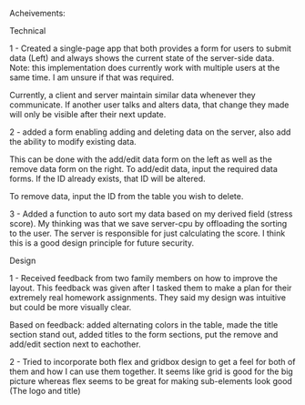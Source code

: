 Acheivements:


Technical

1 - Created a single-page app that both provides a form for users to 
submit data (Left) and always shows the current state of the server-side data. 
Note: this implementation does currently work with multiple users at the same time. I am unsure if that was required.

Currently, a client and server maintain similar data whenever they communicate.
If another user talks and alters data, that change they made will only be visible after
their next update. 

2 - added a form enabling adding and deleting data on the server, also add the ability to modify existing data.

This can be done with the add/edit data form on the left as well as the remove data form on the right.
To add/edit data, input the required data forms. If the ID already exists, that ID will be altered.

To remove data, input the ID from the table you wish to delete.

3 - Added a function to auto sort my data based on my derived field (stress score). My thinking was that
we save server-cpu by offloading the sorting to the user. The server is responsible for just calculating the score.
I think this is a good design principle for future security.



Design

1 - Received feedback from two family members on how to improve the layout. This feedback was given
after I tasked them to make a plan for their extremely real homework assignments. They said my design was intuitive but
could be more visually clear.

Based on feedback: added alternating colors in the table, made the title section stand out, added titles to the form sections, put the remove and add/edit section next to eachother.

2 - Tried to incorporate both flex and gridbox design to get a feel for both of them and how I can use them together.
    It seems like grid is good for the big picture whereas flex seems to be great for making sub-elements look 
    good (The logo and title)




